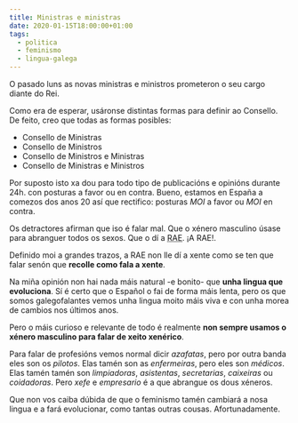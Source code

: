 ```yaml
---
title: Ministras e ministras
date: 2020-01-15T18:00:00+01:00
tags:
  - politica
  - feminismo
  - lingua-galega
---
```


O pasado luns as novas ministras e ministros prometeron o seu cargo diante do Rei.

Como era de esperar, usáronse distintas formas para definir ao Consello. De feito, creo que todas as formas posibles:

- Consello de Ministras
- Consello de Ministros
- Consello de Ministros e Ministras
- Consello de Ministras e Ministros

Por suposto isto xa dou para todo tipo de publicacións e opinións durante 24h. con posturas a favor ou en contra. Bueno, estamos en España a comezos dos anos 20 así que rectifico: posturas *MOI* a favor ou *MOI* en contra.

Os detractores afirman que iso é falar mal. Que o xénero masculino úsase para abranguer todos os sexos. Que o dí a <abbr title="Real Academia Español">RAE</abbr>. ¡A RAE!.

Definido moi a grandes trazos, a RAE non lle dí a xente como se ten que falar senón que **recolle como fala a xente**.

Na miña opinión non hai nada máis natural -e bonito- que **unha lingua que evoluciona**. Sí é certo que o Español o fai de forma máis lenta, pero os que somos galegofalantes vemos unha lingua moito máis viva e con unha morea de cambios nos últimos anos.

Pero o máis curioso e relevante de todo é realmente **non sempre usamos o xénero masculino para falar de xeito xenérico**.

Para falar de profesións vemos normal dicir *azafatas*, pero por outra banda eles son os *pilotos*. Elas tamén son as *enfermeiras*, pero eles son *médicos*. Elas tamén tamén son *limpiadoras*, *asistentas*, *secretarias*, *caixeiras* ou *coidadoras*. Pero *xefe* e *empresario* é a que abrangue os dous xéneros.

Que non vos caiba dúbida de que o feminismo tamén cambiará a nosa lingua e a fará evolucionar, como tantas outras cousas.
Afortunadamente.
